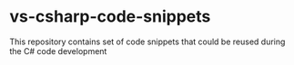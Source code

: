 # vs-csharp-code-snippets
This repository contains set of code snippets that could be reused during the C# code development
